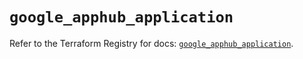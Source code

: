 # `google_apphub_application`

Refer to the Terraform Registry for docs: [`google_apphub_application`](https://registry.terraform.io/providers/hashicorp/google/6.47.0/docs/resources/apphub_application).
